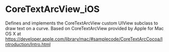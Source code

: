 CoreTextArcView_iOS
===================

Defines and implements the CoreTextArcView custom UIView subclass to  draw text on a curve. Based on CoreTextArcView provided by Apple for Mac OS X at https://developer.apple.com/library/mac/#samplecode/CoreTextArcCocoa/Introduction/Intro.html 